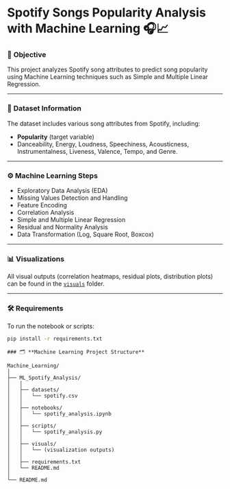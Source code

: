 # Spotify Songs Popularity Analysis with Machine Learning 🎧📈

### 🚀 **Objective**
This project analyzes Spotify song attributes to predict song popularity using Machine Learning techniques such as Simple and Multiple Linear Regression.

---

### 📂 **Dataset Information**
The dataset includes various song attributes from Spotify, including:
- **Popularity** (target variable)
- Danceability, Energy, Loudness, Speechiness, Acousticness, Instrumentalness, Liveness, Valence, Tempo, and Genre.

---

### ⚙️ **Machine Learning Steps**
- Exploratory Data Analysis (EDA)
- Missing Values Detection and Handling
- Feature Encoding
- Correlation Analysis
- Simple and Multiple Linear Regression
- Residual and Normality Analysis
- Data Transformation (Log, Square Root, Boxcox)

---

### 📊 **Visualizations**
All visual outputs (correlation heatmaps, residual plots, distribution plots) can be found in the [`visuals`](visuals/) folder.

---

### 🛠️ **Requirements**
To run the notebook or scripts:
```bash
pip install -r requirements.txt

```
```
### 🗂️ **Machine Learning Project Structure**

Machine_Learning/
│
├── ML_Spotify_Analysis/
│   │
│   ├── datasets/
│   │   └── spotify.csv
│   │
│   ├── notebooks/
│   │   └── spotify_analysis.ipynb
│   │
│   ├── scripts/
│   │   └── spotify_analysis.py
│   │
│   ├── visuals/
│   │   └── (visualization outputs)
│   │
│   ├── requirements.txt
│   └── README.md
│
└── README.md
```
